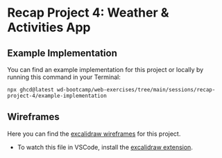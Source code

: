 # Recap Project 4: Weather & Activities App

## Example Implementation

You can find an example implementation for this project or locally by running this command in your Terminal:

```
npx ghcd@latest wd-bootcamp/web-exercises/tree/main/sessions/recap-project-4/example-implementation
```

## Wireframes

Here you can find the [excalidraw wireframes](./assets/wireframes.excalidraw) for this project.

- To watch this file in VSCode, install the [excalidraw extension](https://marketplace.visualstudio.com/items?itemName=pomdtr.excalidraw-editor).
